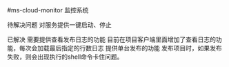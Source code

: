 #ms-cloud-monitor
监控系统

待解决问题
	对服务提供一键启动、停止

已解决
	需要提供查看发布日志的功能
		目前在项目客户端里面增加了查看日志的功能，每次会加载最后指定的行数日志
	提供单台发布的功能
	发布项目时，如果发布失败，则会出现执行的shell命令卡住问题。